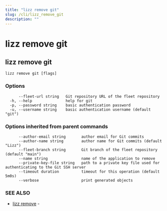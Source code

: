 ```yaml
---
title: "lizz remove git"
slug: /cli/lizz_remove_git
description: ""
---
```


# lizz remove git

## lizz remove git



```
lizz remove git [flags]
```

### Options

```
      --fleet-url string   Git repository URL of the fleet repository
  -h, --help               help for git
  -p, --password string    basic authentication password
  -u, --username string    basic authentication username (default "git")
```

### Options inherited from parent commands

```
      --author-email string       author email for Git commits
      --author-name string        author name for Git commits (default "Lizz")
      --fleet-branch string       Git branch of the fleet repository (default "main")
      --name string               name of the application to remove
      --private-key-file string   path to a private key file used for authenticating to the Git SSH server
      --timeout duration          timeout for this operation (default 5m0s)
      --verbose                   print generated objects
```

### SEE ALSO

* [lizz remove](/docs/cli/lizz_remove/)	 - 

